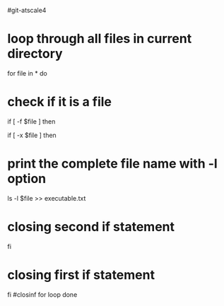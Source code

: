 #git-atscale4

# loop through all files in current directory
for file in *
do

# check if it is a file
if [ -f $file ]
then

if [ -x $file ]
then

# print the complete file name with -l option
ls -l $file >> executable.txt

# closing second if statement
fi

# closing first if statement
fi
#closinf for loop
done
